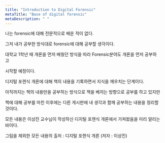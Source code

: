 ```yaml
---
title: "Introduction to Digital Forensic"
metaTitle: "Base of digital forensic"
metaDescription: " "
---
```


나는 forensic에 대해 전문적으로 배운 적이 없다.

그저 내가 공부한 방식대로 forensic에 대해 공부할 생각이다.

대학교 1학년 때 개론을 먼저 배웠던 방식을 따라 Forensic분야도 개론을 먼저 공부하고

시작할 예정이다. 

디지털 포렌식 개론에 대해 책의 내용을 기록하면서 지식을 깨우치는 단계이다. 

아직까지는 책의 내용만을 공부하는 방식으로 책을 베끼는 방향으로 공부를 하고 있지만

책에 대해 공부를 마친 이후에는 다른 게시판에 내 생각과 함께 공부하는 내용을 정리할 것이다.

모든 내용은 이상진 교수님이 작성하신 디지털 포렌식 개론에서 가져왔음을 미리 알리는 바이다. 

그림을 제외한 모든 내용의 출처 : 디지털 포렌식 개론 (저자 : 이상진)

